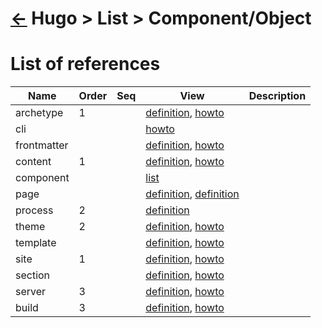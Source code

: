 <head><link rel="stylesheet" href="../../../md.css"/><script src="../../../md.js"></script></head>

[//]: #(Reference)
[Repo_Readme]:     ../whatis/hugo_whatis.md

[archetype_whatis]:  ../whatis/archetype_whatis.md
[archetype_howto]:   ../howto/archetype_howto.md
[component_list]:    ../list/component_list.md
[cli_howto]:         ../howto/cli_howto.md
[content_whatis]:    ../whatis/content_whatis.md
[content_howto]:     ../howto/content_howto.md
[frontmatter_whatis]:  ../whatis/frontmatter_whatis.md
[frontmatter_howto]:   ../howto/frontmatter_howto.md
[page_whatis]:       ../whatis/page_whatis.md
[page_howto]:        ../howto/page_howto.md
[process_whatis]:    ../whatis/process_whatis.md
[site_whatis]:       ../whatis/site_whatis.md
[site_howto]:        ../howto/site_howto.md
[section_whatis]:    ../whatis/section_whatis.md
[section_howto]:    ../howto/section_whatis.md
[site_howto]:        ../howto/site_howto.md
[server_whatis]:     ../whatis/server_whatis.md
[server_howto]:      ../howto/server_howto.md
[theme_whatis]:      ../whatis/theme_whatis.md
[theme_howto]:       ../howto/theme_howto.md
[build_whatis]:      ../whatis/build_whatis.md
[build_howto]:       ../howto/build_howto.md
[template_whatis]:      ../whatis/template_whatis
[template_howto]:       ../howto/template_howto

# [&larr;][Repo_Readme] Hugo > List > Component/Object
# List of references
|Name|Order|Seq|View|Description|
|-|-|-|-|-|
|archetype|1||[definition][archetype_whatis], [howto][archetype_howto]
|cli|||[howto][cli_howto]
|frontmatter|||[definition][frontmatter_whatis], [howto][frontmatter_howto]
|content|1||[definition][content_whatis], [howto][content_howto]
|component|||[list][component_list]
|page|||[definition][page_whatis], [definition][page_howto]
|process|2||[definition][process_whatis]
|theme|2||[definition][theme_whatis], [howto][theme_howto]
|template|||[definition][template_whatis], [howto][template_howto]
|site|1||[definition][site_whatis], [howto][site_howto]
|section|||[definition][section_whatis], [howto][section_howto]
|server|3||[definition][server_whatis], [howto][server_howto]
|build|3||[definition][build_whatis], [howto][build_howto]
<br>

